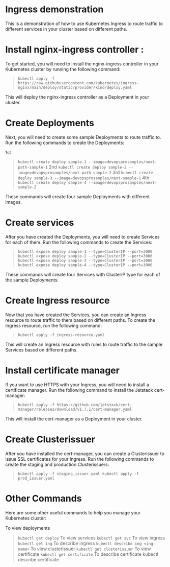 
# Ingress demonstration

This is a demonstration of how to use Kubernetes Ingress to route traffic to different services in your cluster based on different paths.

# Install nginx-ingress controller :

To get started, you will need to install the nginx-ingress controller in your Kubernetes cluster by running the following command:

> `kubectl apply -f https://raw.githubusercontent.com/kubernetes/ingress-nginx/main/deploy/static/provider/kind/deploy.yaml`

This will deploy the nginx-ingress controller as a Deployment in your cluster.

# Create Deployments

Next, you will need to create some sample Deployments to route traffic to. Run the following commands to create the 
Deployments:

1st 
> `kubectl create deploy sample-1 --image=devopsprosamples/next-path-sample-1`
2nd 
> `kubectl create deploy sample-2 --image=devopsprosamples/next-path-sample-2`
3rd
> `kubectl create deploy sample-3 --image=devopsprosamples/next-sample-1`
4th
> `kubectl create deploy sample-4 --image=devopsprosamples/next-sample-2
`

These commands will create four sample Deployments with different images.

# Create services

After you have created the Deployments, you will need to create Services for each of them. Run the following commands to create the Services:

> `kubectl expose deploy sample-1 --type=ClusterIP --port=3000
kubectl expose deploy sample-2 --type=ClusterIP --port=3000
kubectl expose deploy sample-3 --type=ClusterIP --port=3000
kubectl expose deploy sample-4 --type=ClusterIP --port=3000`

These commands will create four Services with ClusterIP type for each of the sample Deployments.

# Create Ingress resource

Now that you have created the Services, you can create an Ingress resource to route traffic to them based on different paths. To create the Ingress resource, run the following command:

> `kubectl apply -f ingress-resource.yaml`


This will create an Ingress resource with rules to route traffic to the sample Services based on different paths.

# Install certificate manager

If you want to use HTTPS with your Ingress, you will need to install a certificate manager. Run the following command to install the Jetstack cert-manager:

> `kubectl apply -f https://github.com/jetstack/cert-manager/releases/download/v1.7.1/cert-manager.yaml`

This will install the cert-manager as a Deployment in your cluster.

# Create Clusterissuer

After you have installed the cert-manager, you can create a Clusterissuer to issue SSL certificates for your Ingress. Run the following commands to create the staging and production Clusterissuers:

> `kubectl apply -f staging_issuer.yaml
kubectl apply -f prod_issuer.yaml`

# Other Commands

Here are some other useful commands to help you manage your Kubernetes cluster:

To view deployments
> `kubectl get deploy`
To view services
> `kubectl get svc`
To view ingress
> `kubectl get ing`
To describe ingress
> `kubectl describe ing <ing-name>`
To view clusterissuer
> `kubectl get clusterissuer`
To view certificate
> `kubectl get certificate`
To describe certificate
kubectl describe certificate


